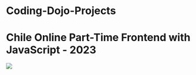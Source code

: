 # Coding-Dojo-Projects
# Chile Online Part-Time Frontend with JavaScript - 2023
<img src="https://user-images.githubusercontent.com/76398557/131226947-00f96d01-6b3a-43ea-9a74-be32e04781ac.png">
